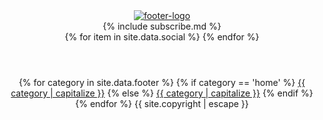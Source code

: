 <footer>
  <header class = 'flex'>
    <div class=" child quad">
      <a class="" href="{{ "/" | relative_url }}"><img src = '{{ site.baseurl }}/assets/logo.png' alt = 'footer-logo'></a>
      </ul>
    </div>
    <div class="child duo">
        {% include subscribe.md %}
    </div>
    <div class="child quad flex">
        {% for item in site.data.social %}
        <a href = '{{ item.url }}' class = ' flex {{ item.icon}} social' target = '_blank'><i class = 'fa fa-{{ item.icon }}' aria-hidden = 'true'></i></a>
      {% endfor %}
    </div>
  </header>
  <div class="foot-links">
    <header class = 'flex-in'>
      {% for category in site.data.footer %}
        {% if category == 'home' %} 
         <a class="child small flex" href="{{ "/" | relative_url }}">{{ category | capitalize }}</a>
        {% else %}
          <a class="child small flex" href="{{site.baseurl}}/{{  category | slugify}}/">{{ category | capitalize }}</a>
        {% endif %}
      {% endfor %}
      <span class = 'duo flex'>{{ site.copyright | escape }}</span>
    </header>
  </div>
</footer>
<script
  src="https://code.jquery.com/jquery-3.2.1.min.js"
  integrity="sha256-hwg4gsxgFZhOsEEamdOYGBf13FyQuiTwlAQgxVSNgt4="
  crossorigin="anonymous"></script>
<script>{% include index.js %}</script>